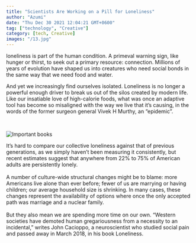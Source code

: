 ```yaml
---
title: "Scientists Are Working on a Pill for Loneliness"
author: "Azumi"
date: "Thu Dec 30 2021 12:04:21 GMT+0600"
tag: ["technology", "Creative"]
category: [tech, Creative]
images: "/13.jpg"
---
```


loneliness is part of the human condition. A primeval warning sign, like hunger or thirst, to seek out a primary resource: connection. Millions of years of evolution have shaped us into creatures who need social bonds in the same way that we need food and water.

And yet we increasingly find ourselves isolated. Loneliness is no longer a powerful enough driver to break us out of the silos created by modern life. Like our insatiable love of high-calorie foods, what was once an adaptive tool has become so misaligned with the way we live that it’s causing, in the words of the former surgeon general Vivek H Murthy, an “epidemic”.

<br>

![Important books](/14.jpg)

It’s hard to compare our collective loneliness against that of previous generations, as we simply haven’t been measuring it consistently, but recent estimates suggest that anywhere from 22% to 75% of American adults are persistently lonely.
<br>
<br>
A number of culture-wide structural changes might be to blame: more Americans live alone than ever before; fewer of us are marrying or having children; our average household size is shrinking. In many cases, these changes represent the availability of options where once the only accepted path was marriage and a nuclear family.
<br>
<br>
But they also mean we are spending more time on our own. “Western societies have demoted human gregariousness from a necessity to an incidental,” writes John Cacioppo, a neuroscientist who studied social pain and passed away in March 2018, in his book Loneliness.
